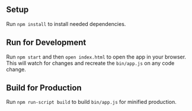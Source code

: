 ## Setup

Run `npm install` to install needed dependencies.

## Run for Development

Run `npm start` and then `open index.html` to open the app in your browser.
This will watch for changes and recreate the `bin/app.js` on any code change.

## Build for Production

Run `npm run-script build` to build `bin/app.js` for minified production.
